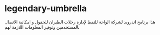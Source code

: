 # legendary-umbrella
هذا برنامج اندرويد لشركة الواحة للنفط لإدارة رحلات الطيران للحقول و امكانية الاتصال بالمستخدمين وتوفير المعلومات اللازمة لهم 

